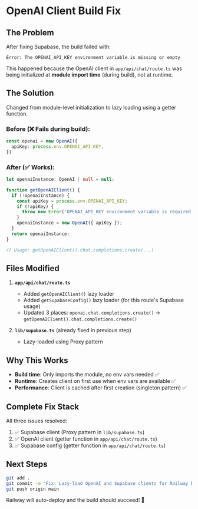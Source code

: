 # OpenAI Client Build Fix

## The Problem
After fixing Supabase, the build failed with:
```
Error: The OPENAI_API_KEY environment variable is missing or empty
```

This happened because the OpenAI client in `app/api/chat/route.ts` was being initialized at **module import time** (during build), not at runtime.

## The Solution
Changed from module-level initialization to lazy loading using a getter function.

### Before (❌ Fails during build):
```typescript
const openai = new OpenAI({
  apiKey: process.env.OPENAI_API_KEY,
})
```

### After (✅ Works):
```typescript
let openaiInstance: OpenAI | null = null;

function getOpenAIClient() {
  if (!openaiInstance) {
    const apiKey = process.env.OPENAI_API_KEY;
    if (!apiKey) {
      throw new Error('OPENAI_API_KEY environment variable is required');
    }
    openaiInstance = new OpenAI({ apiKey });
  }
  return openaiInstance;
}

// Usage: getOpenAIClient().chat.completions.create(...)
```

## Files Modified
1. **`app/api/chat/route.ts`**
   - Added `getOpenAIClient()` lazy loader
   - Added `getSupabaseConfig()` lazy loader (for this route's Supabase usage)
   - Updated 3 places: `openai.chat.completions.create()` → `getOpenAIClient().chat.completions.create()`

2. **`lib/supabase.ts`** (already fixed in previous step)
   - Lazy-loaded using Proxy pattern

## Why This Works
- **Build time**: Only imports the module, no env vars needed ✅
- **Runtime**: Creates client on first use when env vars are available ✅
- **Performance**: Client is cached after first creation (singleton pattern) ✅

## Complete Fix Stack
All three issues resolved:
1. ✅ Supabase client (Proxy pattern in `lib/supabase.ts`)
2. ✅ OpenAI client (getter function in `app/api/chat/route.ts`)
3. ✅ Supabase config (getter function in `app/api/chat/route.ts`)

## Next Steps
```bash
git add .
git commit -m "Fix: Lazy-load OpenAI and Supabase clients for Railway build"
git push origin main
```

Railway will auto-deploy and the build should succeed! 🚀

